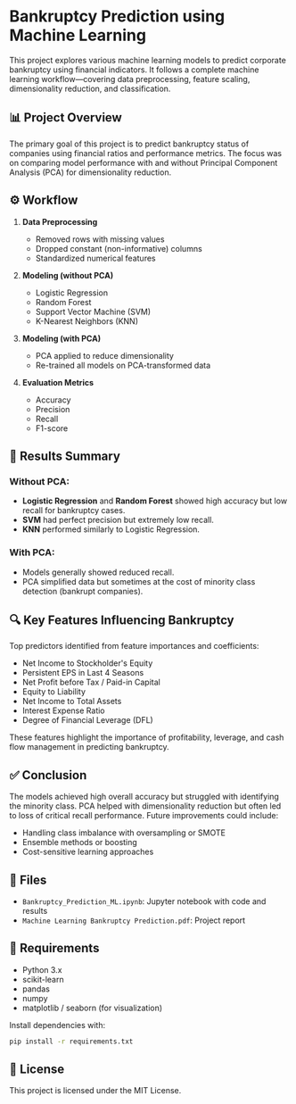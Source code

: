 
# Bankruptcy Prediction using Machine Learning

This project explores various machine learning models to predict corporate bankruptcy using financial indicators. It follows a complete machine learning workflow—covering data preprocessing, feature scaling, dimensionality reduction, and classification.

## 📊 Project Overview

The primary goal of this project is to predict bankruptcy status of companies using financial ratios and performance metrics. The focus was on comparing model performance with and without Principal Component Analysis (PCA) for dimensionality reduction.

## ⚙️ Workflow

1. **Data Preprocessing**
   - Removed rows with missing values
   - Dropped constant (non-informative) columns
   - Standardized numerical features

2. **Modeling (without PCA)**
   - Logistic Regression
   - Random Forest
   - Support Vector Machine (SVM)
   - K-Nearest Neighbors (KNN)

3. **Modeling (with PCA)**
   - PCA applied to reduce dimensionality
   - Re-trained all models on PCA-transformed data

4. **Evaluation Metrics**
   - Accuracy
   - Precision
   - Recall
   - F1-score

## 🧠 Results Summary

### Without PCA:
- **Logistic Regression** and **Random Forest** showed high accuracy but low recall for bankruptcy cases.
- **SVM** had perfect precision but extremely low recall.
- **KNN** performed similarly to Logistic Regression.

### With PCA:
- Models generally showed reduced recall.
- PCA simplified data but sometimes at the cost of minority class detection (bankrupt companies).

## 🔍 Key Features Influencing Bankruptcy

Top predictors identified from feature importances and coefficients:

- Net Income to Stockholder's Equity
- Persistent EPS in Last 4 Seasons
- Net Profit before Tax / Paid-in Capital
- Equity to Liability
- Net Income to Total Assets
- Interest Expense Ratio
- Degree of Financial Leverage (DFL)

These features highlight the importance of profitability, leverage, and cash flow management in predicting bankruptcy.

## ✅ Conclusion

The models achieved high overall accuracy but struggled with identifying the minority class. PCA helped with dimensionality reduction but often led to loss of critical recall performance. Future improvements could include:

- Handling class imbalance with oversampling or SMOTE
- Ensemble methods or boosting
- Cost-sensitive learning approaches

## 📁 Files

- `Bankruptcy_Prediction_ML.ipynb`: Jupyter notebook with code and results
- `Machine Learning Bankruptcy Prediction.pdf`: Project report

## 🧪 Requirements

- Python 3.x
- scikit-learn
- pandas
- numpy
- matplotlib / seaborn (for visualization)

Install dependencies with:

```bash
pip install -r requirements.txt
```

## 📜 License

This project is licensed under the MIT License.
